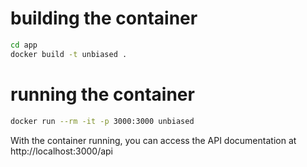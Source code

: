 # building the container
```bash
cd app
docker build -t unbiased .
```

# running the container
```bash
docker run --rm -it -p 3000:3000 unbiased
```

With the container running, you can access the API documentation at http://localhost:3000/api
